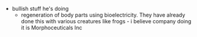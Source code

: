   * bullish stuff he's doing
    * regeneration of body parts using bioelectricity. They have already done this with various creatures like frogs - i believe company doing it is Morphoceuticals Inc